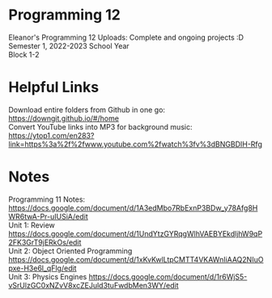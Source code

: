# Programming 12
Eleanor's Programming 12 Uploads: Complete and ongoing projects :D <br />
Semester 1, 2022-2023 School Year <br/>
Block 1-2 <br />

# Helpful Links
Download entire folders from Github in one go: https://downgit.github.io/#/home <br />
Convert YouTube links into MP3 for background music: https://ytop1.com/en283?link=https%3a%2f%2fwww.youtube.com%2fwatch%3fv%3dBNGBDIH-Rfg

# Notes
Programming 11 Notes: https://docs.google.com/document/d/1A3edMbo7RbExnP3BDw_y78Afg8HWR6twA-Pr-uIUSiA/edit <br/>
Unit 1: Review https://docs.google.com/document/d/1UndYtzGYRqgWlhVAEBYEkdljhW9qP2FK3GrT9jERkOs/edit <br/>
Unit 2: Object Oriented Programming https://docs.google.com/document/d/1xKvKwlLtpCMTT4VKAWnIiAAQ2NIuOpxe-H3e6l_qFlg/edit </br>
Unit 3: Physics Engines https://docs.google.com/document/d/1r6WjS5-vSrUlzGC0xNZvV8xcZEJuld3tuFwdbMen3WY/edit
